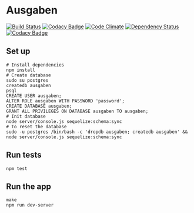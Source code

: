# Ausgaben

[![Build Status](https://travis-ci.org/ausgaben/ausgaben-node.svg?branch=master)](https://travis-ci.org/ausgaben/ausgaben-node) [![Codacy Badge](https://api.codacy.com/project/badge/coverage/a87671c482ce4e8283aa901447a6001c)](https://www.codacy.com/app/m_7/ausgaben-node) [![Code Climate](https://codeclimate.com/github/ausgaben/ausgaben-node/badges/gpa.svg)](https://codeclimate.com/github/ausgaben/ausgaben-node) [![Dependency Status](https://www.versioneye.com/user/projects/568e51f6691e2d003d000001/badge.svg?style=flat)](https://www.versioneye.com/user/projects/568e51f6691e2d003d000001) [![Codacy Badge](https://api.codacy.com/project/badge/grade/a87671c482ce4e8283aa901447a6001c)](https://www.codacy.com/app/m_7/ausgaben-node)

## Set up

    # Install dependencies
    npm install
    # Create database
    sudo su postgres
    createdb ausgaben
    psql
    CREATE USER ausgaben;
    ALTER ROLE ausgaben WITH PASSWORD 'password';
    CREATE DATABASE ausgaben;
    GRANT ALL PRIVILEGES ON DATABASE ausgaben TO ausgaben;
    # Init database
    node server/console.js sequelize:schema:sync
    # To reset the database
    sudo -u postgres /bin/bash -c 'dropdb ausgaben; createdb ausgaben' && node server/console.js sequelize:schema:sync
    
## Run tests

    npm test
    
## Run the app

    make
    npm run dev-server
    
